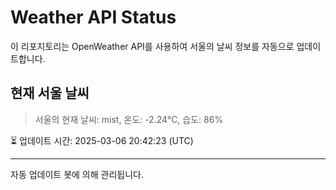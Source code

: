 
# Weather API Status

이 리포지토리는 OpenWeather API를 사용하여 서울의 날씨 정보를 자동으로 업데이트합니다.

## 현재 서울 날씨
> 서울의 현재 날씨: mist, 온도: -2.24°C, 습도: 86%

⏳ 업데이트 시간: 2025-03-06 20:42:23 (UTC)

---
자동 업데이트 봇에 의해 관리됩니다.
